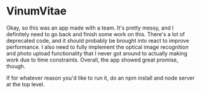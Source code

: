 # VinumVitae
Okay, so this was an app made with a team. It's pretty messy, and I definitely need to go back and finish some work on this. There's a lot of deprecated code, and it should probably be brought into react to improve performance. I also need to fully implement the optical image recognition and photo upload functionality that I never got around to actually making work due to time constraints. Overall, the app showed great promise, though.

If for whatever reason you'd like to run it, do an npm install and node server at the top level.
